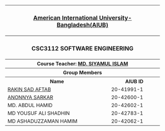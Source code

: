 <p align="middle">
<table>
  <tr>
    <th colspan="2"><h3><a href="https://www.aiub.edu">American International University-Bangladesh(AIUB)</a></h3></th>
  </tr>
  
  <tr>
    <th colspan="2"><h3>CSC3112	SOFTWARE ENGINEERING </h3></h>
  </tr>
  
  <tr>
  <th colspan="2">Course Teacher: <a href="https://cs.aiub.edu/profile/siyamul">MD. SIYAMUL ISLAM</a></th>
  </tr>
  
  <tr>
  <th colspan="2">Group Members</a></th>
  </tr>
  
  <tr>
    <th>Name</th>
    <th>AIUB ID</th>
  </tr>
  
  <tr>
      <td><a href="https://github.com/aftabrakinsad">RAKIN SAD AFTAB</a></td>
    <td>20-41991-1</td>
  </tr>
  
  <tr>
    <td><a href="https://github.com/anonnya224">ANONNYA SARKAR</a></td>
    <td>20-42600-1</td>
  </tr>
  
  <tr>
    <td>MD. ABDUL HAMID</a></td>
    <td>20-42602-1</td>
  </tr>
  
  <tr>
    <td>MD YOUSUF ALI SHADHIN</td>
    <td>20-42783-1</td>
  </tr>
  
  <tr>
    <td>MD ASHADUZZAMAN HAMIM</td>
    <td>20-42062-1</td>
  </tr>
</table>
</P>
